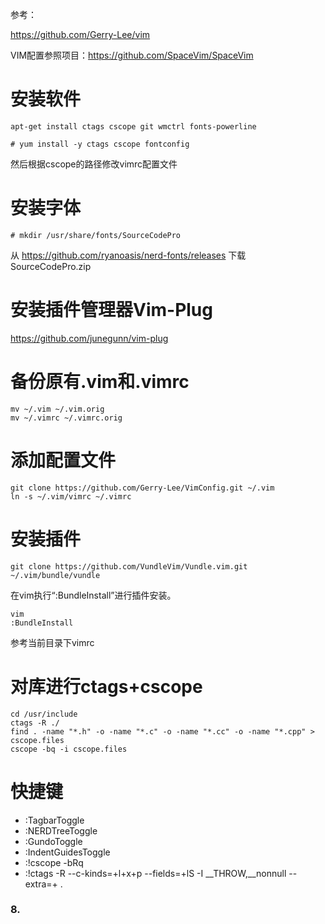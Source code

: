 
参考：

https://github.com/Gerry-Lee/vim

VIM配置参照项目：https://github.com/SpaceVim/SpaceVim

# 安装软件

```
apt-get install ctags cscope git wmctrl fonts-powerline
```

```
# yum install -y ctags cscope fontconfig
```

然后根据cscope的路径修改vimrc配置文件

# 安装字体

```
# mkdir /usr/share/fonts/SourceCodePro
```

从 https://github.com/ryanoasis/nerd-fonts/releases 下载SourceCodePro.zip


# 安装插件管理器Vim-Plug

https://github.com/junegunn/vim-plug



# 备份原有.vim和.vimrc

```
mv ~/.vim ~/.vim.orig
mv ~/.vimrc ~/.vimrc.orig
```

# 添加配置文件

```
git clone https://github.com/Gerry-Lee/VimConfig.git ~/.vim
ln -s ~/.vim/vimrc ~/.vimrc
```

# 安装插件

```
git clone https://github.com/VundleVim/Vundle.vim.git ~/.vim/bundle/vundle
```

在vim执行“:BundleInstall”进行插件安装。

```
vim
:BundleInstall
```

参考当前目录下vimrc


# 对库进行ctags\+cscope

```
cd /usr/include
ctags -R ./
find . -name "*.h" -o -name "*.c" -o -name "*.cc" -o -name "*.cpp" > cscope.files
cscope -bq -i cscope.files
```

# 快捷键

- <F5> :TagbarToggle
- <F6> :NERDTreeToggle
- <F3> :GundoToggle
- <F4> :IndentGuidesToggle
- <C-F11> :!cscope -bRq
- <C-F12> :!ctags -R --c-kinds=+l+x+p --fields=+lS -I __THROW,__nonnull --extra=+ .

### 8.